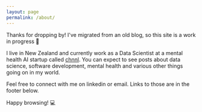 ```yaml
---
layout: page
permalink: /about/
---
```


Thanks for dropping by! I've migrated from an old blog, so this site is a work in progress 💪

I live in New Zealand and currently work as a Data Scientist at a mental health AI startup called [chnnl](http://chnnl.app). You can expect to see posts about data science, software development, mental health and various other things going on in my world. 

Feel free to connect with me on linkedin or email. Links to those are in the footer below.

Happy browsing! 💻
